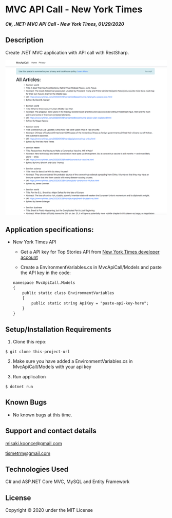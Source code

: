 # MVC API Call - New York Times

#### _C#, .NET: MVC API Call - New York Times, 01/29/2020_

## Description
Create .NET MVC application with API call with RestSharp.

<img src="img/screenshot.png" style="text-align: center;"/>

## Application specifications:
- New York Times API
    - Get a API key for Top Stories API from [New York Times developer account](https://developer.nytimes.com/)

    - Create a EnvironmentVariables.cs in MvcApiCall/Models and paste the API key in the code:
    ```
    namespace MvcApiCall.Models
    {
        public static class EnvironmentVariables
        {
            public static string ApiKey = "paste-api-key-here";
        }
    }
    ```


## Setup/Installation Requirements

1. Clone this repo:
```
$ git clone this-project-url
```

2. Make sure you have added a EnvironmentVariables.cs in MvcApiCall/Models with your api key


3. Run application
```
$ dotnet run
```

## Known Bugs
* No known bugs at this time.

## Support and contact details
misaki.koonce@gmail.com

tismetrm@gmail.com


## Technologies Used
C# and ASP.NET Core MVC, MySQL and Entity Framework

## License
Copyright © 2020 under the MIT License